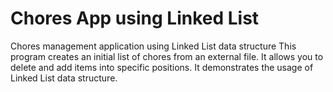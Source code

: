 # Chores App using Linked List
Chores management application using Linked List data structure
This program creates an initial list of chores from an external file.
It allows you to delete and add items into specific positions. 
It demonstrates the usage of Linked List data structure.
